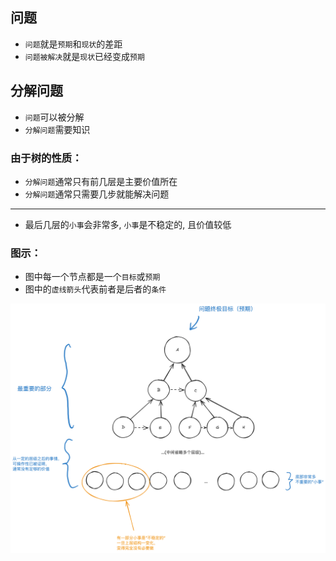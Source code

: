 ## 问题

- `问题`就是`预期`和`现状`的差距
- `问题被解决`就是`现状`已经变成`预期`


## 分解问题

- `问题`可以被分解
- `分解问题`需要知识

### 由于树的性质：

- `分解问题`通常只有前几层是主要价值所在
- `分解问题`通常只需要几步就能解决问题

---
- 最后几层的`小事`会非常多, `小事`是不稳定的, 且价值较低

### 图示：

- 图中每一个节点都是一个`目标`或`预期`
- 图中的`虚线箭头`代表前者是后者的`条件`

<img src="./images/problem.png" width="1200">